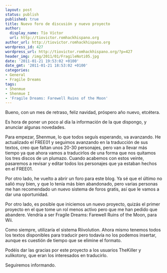```yaml
---
layout: post
status: publish
published: true
title: Nuevo foro de discusión y nuevo proyecto
author:
  display_name: Tío Víctor
  url: http://tiovictor.romhackhispano.org
author_url: http://tiovictor.romhackhispano.org
wordpress_id: 427
wordpress_url: http://tiovictor.romhackhispano.org/?p=427
header_img: /img/2011/01/FragileNoti05.jpg
date: '2011-01-21 19:53:02 +0100'
date_gmt: '2011-01-21 18:53:02 +0100'
categories:
- General
- Fragile Dreams
tags:
- Shenmue
- Shenmue I
- 'Fragile Dreams: Farewell Ruins of the Moon'
---
```

Bueno, con un mes de retraso, feliz navidad, próspero año nuevo, etcétera.

Es hora de poner un poco al día la información de la que dispongo, y anunciar algunas novedades.

Para empezar, Shenmue, lo que todos seguís esperando, va avanzando. He actualizado el FREE01 y seguimos avanzando en la traducción de sus textos, creo que faltan unos 20-30 personajes, pero van a llevar más tiempo ya que ahora vamos a traducirlos de una forma que nos quitamos los tres discos de un plumazo. Cuando acabemos con estos veinte, pasaremos a revisar y editar todos los personajes que ya estaban hechos en el FREE01.

Por otro lado, he vuelto a abrir un foro para este blog. Ya sé que el último no salió muy bien, y que lo tenía más bien abandonado, pero varias personas me han recomendado un nuevo sistema de foros gratis, así que le vamos a dar una oportunidad.

Por otro lado, es posible que iniciemos un nuevo proyecto, quizás el primer proyecto en el que tome un rol menos activo pero que me han pedido que abandere. Vendría a ser Fragile Dreams: Farewell Ruins of the Moon, para Wii.

Como siempre, utilizaría el sistema Riivolution. Ahora mismo tenemos todos los textos disponibles para traducir pero todavía no los podemos insertar, aunque es cuestión de tiempo que se elimine el formato.

Podéis dar las gracias por este proyecto a los usuarios TheKiller y xulikotony, que eran los interesados en traducirlo.

Seguiremos informando.
